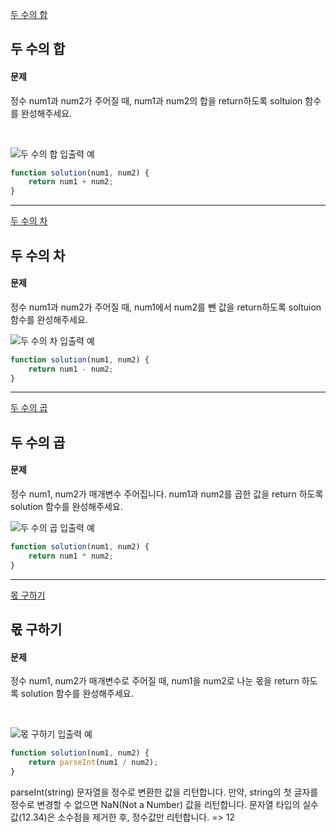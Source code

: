 [두 수의 합](https://school.programmers.co.kr/learn/courses/30/lessons/120802)

## 두 수의 합
#### 문제

정수 num1과 num2가 주어질 때, num1과 num2의 합을 return하도록 soltuion 함수를 완성해주세요.

<br/>

![두 수의 합 입출력 예](https://velog.velcdn.com/images/jkang4531/post/3182c06c-66aa-43c0-a8a7-2aa7871d8527/image.png)

```javascript
function solution(num1, num2) {
    return num1 + num2;
}
```
---
[두 수의 차](https://school.programmers.co.kr/learn/courses/30/lessons/120803)
## 두 수의 차
#### 문제
정수 num1과 num2가 주어질 때, num1에서 num2를 뺀 값을 return하도록 soltuion 함수를 완성해주세요.
<br/>

![두 수의 차 입출력 예](https://velog.velcdn.com/images/jkang4531/post/adf6fb47-44f7-42c2-8ec1-04d1cbfc46ad/image.png)

```javascript
function solution(num1, num2) {
    return num1 - num2;
}
```
---
[두 수의 곱](https://school.programmers.co.kr/learn/courses/30/lessons/120804)
## 두 수의 곱
#### 문제
정수 num1, num2가 매개변수 주어집니다. num1과 num2를 곱한 값을 return 하도록 solution 함수를 완성해주세요.
<br/>

![두 수의 곱 입출력 예](https://velog.velcdn.com/images/jkang4531/post/22c32db7-c603-4976-9b5b-cc2d422ea3c9/image.png)

```javascript
function solution(num1, num2) {
    return num1 * num2;
}
```
---

[몫 구하기](https://school.programmers.co.kr/learn/courses/30/lessons/120805)
## 몫 구하기
#### 문제
정수 num1, num2가 매개변수로 주어질 때, num1을 num2로 나눈 몫을 return 하도록 solution 함수를 완성해주세요.

<br/>

![몫 구하기 입출력 예](https://velog.velcdn.com/images/jkang4531/post/c3f1d38a-0559-4b6e-8c10-f32b7f951eaf/image.png)

```javascript
function solution(num1, num2) {
    return parseInt(num1 / num2);
}
```

parseInt(string) 문자열을 정수로 변환한 값을 리턴합니다.
만약, string의 첫 글자를 정수로 변경할 수 없으면 NaN(Not a Number) 값을 리턴합니다.
문자열 타입의 실수값(12.34)은 소수점을 제거한 후, 정수값만 리턴합니다. => 12
